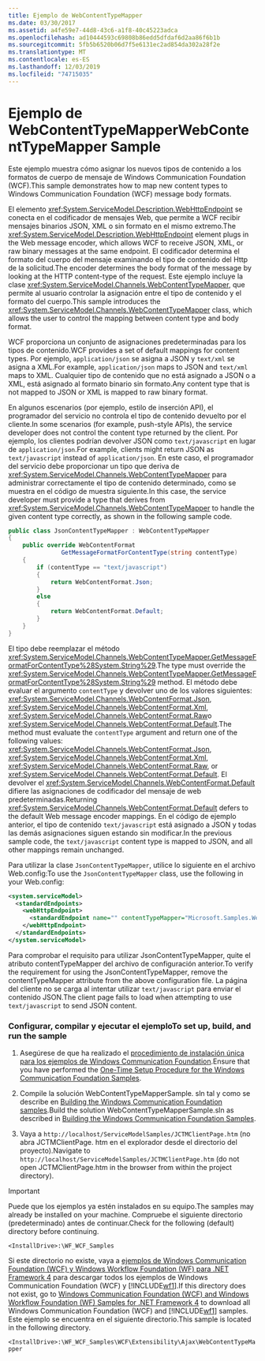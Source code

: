 ```yaml
---
title: Ejemplo de WebContentTypeMapper
ms.date: 03/30/2017
ms.assetid: a4fe59e7-44d8-43c6-a1f8-40c45223adca
ms.openlocfilehash: ad10444593c69808b86edd5dfdaf6d2aa86f6b1b
ms.sourcegitcommit: 5fb5b6520b06d7f5e6131ec2ad854da302a28f2e
ms.translationtype: MT
ms.contentlocale: es-ES
ms.lasthandoff: 12/03/2019
ms.locfileid: "74715035"
---
```

# <a name="webcontenttypemapper-sample"></a><span data-ttu-id="95b4f-102">Ejemplo de WebContentTypeMapper</span><span class="sxs-lookup"><span data-stu-id="95b4f-102">WebContentTypeMapper Sample</span></span>
<span data-ttu-id="95b4f-103">Este ejemplo muestra cómo asignar los nuevos tipos de contenido a los formatos de cuerpo de mensaje de Windows Communication Foundation (WCF).</span><span class="sxs-lookup"><span data-stu-id="95b4f-103">This sample demonstrates how to map new content types to Windows Communication Foundation (WCF) message body formats.</span></span>  
  
 <span data-ttu-id="95b4f-104">El elemento <xref:System.ServiceModel.Description.WebHttpEndpoint> se conecta en el codificador de mensajes Web, que permite a WCF recibir mensajes binarios JSON, XML o sin formato en el mismo extremo.</span><span class="sxs-lookup"><span data-stu-id="95b4f-104">The <xref:System.ServiceModel.Description.WebHttpEndpoint> element plugs in the Web message encoder, which allows WCF to receive JSON, XML, or raw binary messages at the same endpoint.</span></span> <span data-ttu-id="95b4f-105">El codificador determina el formato del cuerpo del mensaje examinando el tipo de contenido del Http de la solicitud.</span><span class="sxs-lookup"><span data-stu-id="95b4f-105">The encoder determines the body format of the message by looking at the HTTP content-type of the request.</span></span> <span data-ttu-id="95b4f-106">Este ejemplo incluye la clase <xref:System.ServiceModel.Channels.WebContentTypeMapper>, que permite al usuario controlar la asignación entre el tipo de contenido y el formato del cuerpo.</span><span class="sxs-lookup"><span data-stu-id="95b4f-106">This sample introduces the <xref:System.ServiceModel.Channels.WebContentTypeMapper> class, which allows the user to control the mapping between content type and body format.</span></span>  
  
 <span data-ttu-id="95b4f-107">WCF proporciona un conjunto de asignaciones predeterminadas para los tipos de contenido.</span><span class="sxs-lookup"><span data-stu-id="95b4f-107">WCF provides a set of default mappings for content types.</span></span> <span data-ttu-id="95b4f-108">Por ejemplo, `application/json` se asigna a JSON y `text/xml` se asigna a XML.</span><span class="sxs-lookup"><span data-stu-id="95b4f-108">For example, `application/json` maps to JSON and `text/xml` maps to XML.</span></span> <span data-ttu-id="95b4f-109">Cualquier tipo de contenido que no está asignado a JSON o a XML, está asignado al formato binario sin formato.</span><span class="sxs-lookup"><span data-stu-id="95b4f-109">Any content type that is not mapped to JSON or XML is mapped to raw binary format.</span></span>  
  
 <span data-ttu-id="95b4f-110">En algunos escenarios (por ejemplo, estilo de inserción API), el programador del servicio no controla el tipo de contenido devuelto por el cliente.</span><span class="sxs-lookup"><span data-stu-id="95b4f-110">In some scenarios (for example, push-style APIs), the service developer does not control the content type returned by the client.</span></span> <span data-ttu-id="95b4f-111">Por ejemplo, los clientes podrían devolver JSON como `text/javascript` en lugar de `application/json`.</span><span class="sxs-lookup"><span data-stu-id="95b4f-111">For example, clients might return JSON as `text/javascript` instead of `application/json`.</span></span> <span data-ttu-id="95b4f-112">En este caso, el programador del servicio debe proporcionar un tipo que deriva de <xref:System.ServiceModel.Channels.WebContentTypeMapper> para administrar correctamente el tipo de contenido determinado, como se muestra en el código de muestra siguiente.</span><span class="sxs-lookup"><span data-stu-id="95b4f-112">In this case, the service developer must provide a type that derives from <xref:System.ServiceModel.Channels.WebContentTypeMapper> to handle the given content type correctly, as shown in the following sample code.</span></span>  
  
```csharp  
public class JsonContentTypeMapper : WebContentTypeMapper  
{  
    public override WebContentFormat  
               GetMessageFormatForContentType(string contentType)  
    {  
        if (contentType == "text/javascript")  
        {  
            return WebContentFormat.Json;  
        }  
        else  
        {  
            return WebContentFormat.Default;  
        }  
    }  
}  
```  
  
 <span data-ttu-id="95b4f-113">El tipo debe reemplazar el método <xref:System.ServiceModel.Channels.WebContentTypeMapper.GetMessageFormatForContentType%28System.String%29>.</span><span class="sxs-lookup"><span data-stu-id="95b4f-113">The type must override the <xref:System.ServiceModel.Channels.WebContentTypeMapper.GetMessageFormatForContentType%28System.String%29> method.</span></span> <span data-ttu-id="95b4f-114">El método debe evaluar el argumento `contentType` y devolver uno de los valores siguientes: <xref:System.ServiceModel.Channels.WebContentFormat.Json>, <xref:System.ServiceModel.Channels.WebContentFormat.Xml>, <xref:System.ServiceModel.Channels.WebContentFormat.Raw>o <xref:System.ServiceModel.Channels.WebContentFormat.Default>.</span><span class="sxs-lookup"><span data-stu-id="95b4f-114">The method must evaluate the `contentType` argument and return one of the following values: <xref:System.ServiceModel.Channels.WebContentFormat.Json>, <xref:System.ServiceModel.Channels.WebContentFormat.Xml>, <xref:System.ServiceModel.Channels.WebContentFormat.Raw>, or <xref:System.ServiceModel.Channels.WebContentFormat.Default>.</span></span> <span data-ttu-id="95b4f-115">El devolver el <xref:System.ServiceModel.Channels.WebContentFormat.Default> difiere las asignaciones de codificador del mensaje de web predeterminadas.</span><span class="sxs-lookup"><span data-stu-id="95b4f-115">Returning <xref:System.ServiceModel.Channels.WebContentFormat.Default> defers to the default Web message encoder mappings.</span></span> <span data-ttu-id="95b4f-116">En el código de ejemplo anterior, el tipo de contenido `text/javascript` está asignado a JSON y todas las demás asignaciones siguen estando sin modificar.</span><span class="sxs-lookup"><span data-stu-id="95b4f-116">In the previous sample code, the `text/javascript` content type is mapped to JSON, and all other mappings remain unchanged.</span></span>  
  
 <span data-ttu-id="95b4f-117">Para utilizar la clase `JsonContentTypeMapper`, utilice lo siguiente en el archivo Web.config:</span><span class="sxs-lookup"><span data-stu-id="95b4f-117">To use the `JsonContentTypeMapper` class, use the following in your Web.config:</span></span>  
  
```xml  
<system.serviceModel>  
  <standardEndpoints>  
    <webHttpEndpoint>  
      <standardEndpoint name="" contentTypeMapper="Microsoft.Samples.WebContentTypeMapper.JsonContentTypeMapper, JsonContentTypeMapper, Version=1.0.0.0, Culture=neutral, PublicKeyToken=null" />  
    </webHttpEndpoint>  
  </standardEndpoints>  
</system.serviceModel>  
```  
  
 <span data-ttu-id="95b4f-118">Para comprobar el requisito para utilizar JsonContentTypeMapper, quite el atributo contentTypeMapper del archivo de configuración anterior.</span><span class="sxs-lookup"><span data-stu-id="95b4f-118">To verify the requirement for using the JsonContentTypeMapper, remove the contentTypeMapper attribute from the above configuration file.</span></span> <span data-ttu-id="95b4f-119">La página del cliente no se carga al intentar utilizar `text/javascript` para enviar el contenido JSON.</span><span class="sxs-lookup"><span data-stu-id="95b4f-119">The client page fails to load when attempting to use `text/javascript` to send JSON content.</span></span>  
  
### <a name="to-set-up-build-and-run-the-sample"></a><span data-ttu-id="95b4f-120">Configurar, compilar y ejecutar el ejemplo</span><span class="sxs-lookup"><span data-stu-id="95b4f-120">To set up, build, and run the sample</span></span>  
  
1. <span data-ttu-id="95b4f-121">Asegúrese de que ha realizado el [procedimiento de instalación única para los ejemplos de Windows Communication Foundation](../../../../docs/framework/wcf/samples/one-time-setup-procedure-for-the-wcf-samples.md).</span><span class="sxs-lookup"><span data-stu-id="95b4f-121">Ensure that you have performed the [One-Time Setup Procedure for the Windows Communication Foundation Samples](../../../../docs/framework/wcf/samples/one-time-setup-procedure-for-the-wcf-samples.md).</span></span>  
  
2. <span data-ttu-id="95b4f-122">Compile la solución WebContentTypeMapperSample. sln tal y como se describe en [Building the Windows Communication Foundation samples](../../../../docs/framework/wcf/samples/building-the-samples.md).</span><span class="sxs-lookup"><span data-stu-id="95b4f-122">Build the solution WebContentTypeMapperSample.sln as described in [Building the Windows Communication Foundation Samples](../../../../docs/framework/wcf/samples/building-the-samples.md).</span></span>  
  
3. <span data-ttu-id="95b4f-123">Vaya a `http://localhost/ServiceModelSamples/JCTMClientPage.htm` (no abra JCTMClientPage. htm en el explorador desde el directorio del proyecto).</span><span class="sxs-lookup"><span data-stu-id="95b4f-123">Navigate to `http://localhost/ServiceModelSamples/JCTMClientPage.htm` (do not open JCTMClientPage.htm in the browser from within the project directory).</span></span>  
  
> [!IMPORTANT]
> <span data-ttu-id="95b4f-124">Puede que los ejemplos ya estén instalados en su equipo.</span><span class="sxs-lookup"><span data-stu-id="95b4f-124">The samples may already be installed on your machine.</span></span> <span data-ttu-id="95b4f-125">Compruebe el siguiente directorio (predeterminado) antes de continuar.</span><span class="sxs-lookup"><span data-stu-id="95b4f-125">Check for the following (default) directory before continuing.</span></span>  
>   
> `<InstallDrive>:\WF_WCF_Samples`  
>   
> <span data-ttu-id="95b4f-126">Si este directorio no existe, vaya a [ejemplos de Windows Communication Foundation (WCF) y Windows Workflow Foundation (WF) para .NET Framework 4](https://www.microsoft.com/download/details.aspx?id=21459) para descargar todos los ejemplos de Windows Communication Foundation (WCF) y [!INCLUDE[wf1](../../../../includes/wf1-md.md)].</span><span class="sxs-lookup"><span data-stu-id="95b4f-126">If this directory does not exist, go to [Windows Communication Foundation (WCF) and Windows Workflow Foundation (WF) Samples for .NET Framework 4](https://www.microsoft.com/download/details.aspx?id=21459) to download all Windows Communication Foundation (WCF) and [!INCLUDE[wf1](../../../../includes/wf1-md.md)] samples.</span></span> <span data-ttu-id="95b4f-127">Este ejemplo se encuentra en el siguiente directorio.</span><span class="sxs-lookup"><span data-stu-id="95b4f-127">This sample is located in the following directory.</span></span>  
>   
> `<InstallDrive>:\WF_WCF_Samples\WCF\Extensibility\Ajax\WebContentTypeMapper`  
